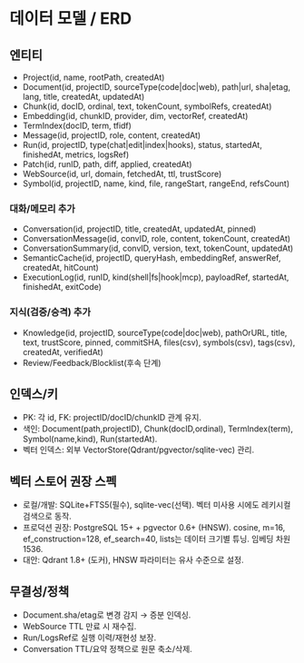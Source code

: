 # 데이터 모델 / ERD

## 엔티티
- Project(id, name, rootPath, createdAt)
- Document(id, projectID, sourceType(code|doc|web), path|url, sha|etag, lang, title, createdAt, updatedAt)
- Chunk(id, docID, ordinal, text, tokenCount, symbolRefs, createdAt)
- Embedding(id, chunkID, provider, dim, vectorRef, createdAt)
- TermIndex(docID, term, tfidf)
- Message(id, projectID, role, content, createdAt)
- Run(id, projectID, type(chat|edit|index|hooks), status, startedAt, finishedAt, metrics, logsRef)
- Patch(id, runID, path, diff, applied, createdAt)
- WebSource(id, url, domain, fetchedAt, ttl, trustScore)
- Symbol(id, projectID, name, kind, file, rangeStart, rangeEnd, refsCount)

### 대화/메모리 추가
- Conversation(id, projectID, title, createdAt, updatedAt, pinned)
- ConversationMessage(id, convID, role, content, tokenCount, createdAt)
- ConversationSummary(id, convID, version, text, tokenCount, updatedAt)
- SemanticCache(id, projectID, queryHash, embeddingRef, answerRef, createdAt, hitCount)
- ExecutionLog(id, runID, kind(shell|fs|hook|mcp), payloadRef, startedAt, finishedAt, exitCode)

### 지식(검증/승격) 추가
- Knowledge(id, projectID, sourceType(code|doc|web), pathOrURL, title, text,
  trustScore, pinned, commitSHA, files(csv), symbols(csv), tags(csv),
  createdAt, verifiedAt)
- Review/Feedback/Blocklist(후속 단계)

## 인덱스/키
- PK: 각 id, FK: projectID/docID/chunkID 관계 유지.
- 색인: Document(path,projectID), Chunk(docID,ordinal), TermIndex(term), Symbol(name,kind), Run(startedAt).
- 벡터 인덱스: 외부 VectorStore(Qdrant/pgvector/sqlite-vec) 관리.

## 벡터 스토어 권장 스펙
- 로컬/개발: SQLite+FTS5(필수), sqlite-vec(선택). 벡터 미사용 시에도 레키시컬 검색으로 동작.
- 프로덕션 권장: PostgreSQL 15+ + pgvector 0.6+ (HNSW). cosine, m=16, ef_construction=128, ef_search=40, lists는 데이터 크기별 튜닝. 임베딩 차원 1536.
- 대안: Qdrant 1.8+ (도커), HNSW 파라미터는 유사 수준으로 설정.

## 무결성/정책
- Document.sha/etag로 변경 감지 → 증분 인덱싱.
- WebSource TTL 만료 시 재수집.
- Run/LogsRef로 실행 이력/재현성 보장.
 - Conversation TTL/요약 정책으로 원문 축소/삭제.

